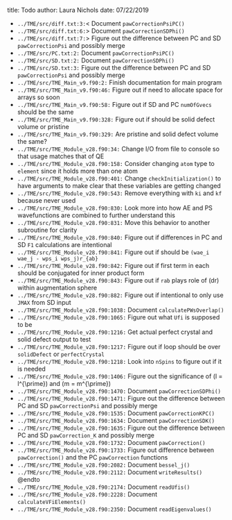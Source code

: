 title: Todo
author: Laura Nichols
date: 07/22/2019

* `../TME/src/diff.txt:3:`< Document `pawCorrectionPsiPC()`
* `../TME/src/diff.txt:6:`> Document `pawCorrectionSDPhi()`
* `../TME/src/diff.txt:7:`> Figure out the difference between PC and SD `pawCorrectionPsi` and possibly merge
* `../TME/src/PC.txt:2:` Document `pawCorrectionPsiPC()`
* `../TME/src/SD.txt:2:` Document `pawCorrectionSDPhi()`
* `../TME/src/SD.txt:3:` Figure out the difference between PC and SD `pawCorrectionPsi` and possibly merge
* `../TME/src/TME_Main_v9.f90:2:` Finish documentation for main program
* `../TME/src/TME_Main_v9.f90:46:` Figure out if need to allocate space for arrays so soon
* `../TME/src/TME_Main_v9.f90:58:` Figure out if SD and PC `numOfGvecs` should be the same
* `../TME/src/TME_Main_v9.f90:328:` Figure out if should be solid defect volume or pristine
* `../TME/src/TME_Main_v9.f90:329:` Are pristine and solid defect volume the same?
* `../TME/src/TME_Module_v28.f90:34:` Change I/O from file to console so that usage matches that of QE
* `../TME/src/TME_Module_v28.f90:158:` Consider changing `atom` type to `element` since it holds more than one atom
* `../TME/src/TME_Module_v28.f90:401:` Change `checkInitialization()` to have arguments to make clear that these variables are getting changed
* `../TME/src/TME_Module_v28.f90:543:` Remove everything with `ki` and `kf` because never used
* `../TME/src/TME_Module_v28.f90:830:` Look more into how AE and PS wavefunctions are combined to further understand this
* `../TME/src/TME_Module_v28.f90:831:` Move this behavior to another subroutine for clarity
* `../TME/src/TME_Module_v28.f90:840:` Figure out if differences in PC and SD `F1` calculations are intentional
* `../TME/src/TME_Module_v28.f90:841:` Figure out if should be `(wae_i wae_j - wps_i wps_j)r_{ab}`
* `../TME/src/TME_Module_v28.f90:842:` Figure out if first term in each should be conjugated for inner product form
* `../TME/src/TME_Module_v28.f90:843:` Figure out if `rab` plays role of \(dr\) within augmentation sphere
* `../TME/src/TME_Module_v28.f90:882:` Figure out if intentional to only use `JMAX` from SD input
* `../TME/src/TME_Module_v28.f90:1038:` Document `calculatePWsOverlap()`
* `../TME/src/TME_Module_v28.f90:1065:` Figure out what `Ufi` is supposed to be
* `../TME/src/TME_Module_v28.f90:1216:` Get actual perfect crystal and solid defect output to test
* `../TME/src/TME_Module_v28.f90:1217:` Figure out if loop should be over `solidDefect` or `perfectCrystal`
* `../TME/src/TME_Module_v28.f90:1218:` Look into `nSpins` to figure out if it is needed
* `../TME/src/TME_Module_v28.f90:1406:` Figure out the significance of \(l = l^{\prime}\) and \(m = m^{\prime}\)
* `../TME/src/TME_Module_v28.f90:1470:` Document `pawCorrectionSDPhi()`
* `../TME/src/TME_Module_v28.f90:1471:` Figure out the difference between PC and SD `pawCorrectionPsi` and possibly merge
* `../TME/src/TME_Module_v28.f90:1535:` Document `pawCorrectionKPC()`
* `../TME/src/TME_Module_v28.f90:1634:` Document `pawCorrectionSDK()`
* `../TME/src/TME_Module_v28.f90:1635:` Figure out the difference between PC and SD `pawCorrection_K` and possibly merge
* `../TME/src/TME_Module_v28.f90:1732:` Document `pawCorrection()`
* `../TME/src/TME_Module_v28.f90:1733:` Figure out difference between `pawCorrection()` and the PC `pawCorrection` functions
* `../TME/src/TME_Module_v28.f90:2082:` Document `bessel_j()`
* `../TME/src/TME_Module_v28.f90:2112:` Document `writeResults()` @endto
* `../TME/src/TME_Module_v28.f90:2174:` Document `readUfis()`
* `../TME/src/TME_Module_v28.f90:2228:` Document `calculateVFiElements()`
* `../TME/src/TME_Module_v28.f90:2350:` Document `readEigenvalues()`
